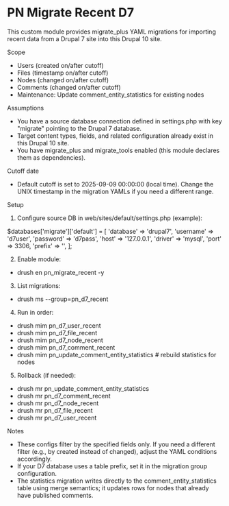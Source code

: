 PN Migrate Recent D7
====================

This custom module provides migrate_plus YAML migrations for importing recent data from a Drupal 7 site into this Drupal 10 site.

Scope
- Users (created on/after cutoff)
- Files (timestamp on/after cutoff)
- Nodes (changed on/after cutoff)
- Comments (changed on/after cutoff)
- Maintenance: Update comment_entity_statistics for existing nodes

Assumptions
- You have a source database connection defined in settings.php with key "migrate" pointing to the Drupal 7 database.
- Target content types, fields, and related configuration already exist in this Drupal 10 site.
- You have migrate_plus and migrate_tools enabled (this module declares them as dependencies).

Cutoff date
- Default cutoff is set to 2025-09-09 00:00:00 (local time). Change the UNIX timestamp in the migration YAMLs if you need a different range.

Setup
1) Configure source DB in web/sites/default/settings.php (example):

$databases['migrate']['default'] = [
  'database' => 'drupal7',
  'username' => 'd7user',
  'password' => 'd7pass',
  'host' => '127.0.0.1',
  'driver' => 'mysql',
  'port' => 3306,
  'prefix' => '',
];

2) Enable module:
- drush en pn_migrate_recent -y

3) List migrations:
- drush ms --group=pn_d7_recent

4) Run in order:
- drush mim pn_d7_user_recent
- drush mim pn_d7_file_recent
- drush mim pn_d7_node_recent
- drush mim pn_d7_comment_recent
- drush mim pn_update_comment_entity_statistics   # rebuild statistics for nodes

5) Rollback (if needed):
- drush mr pn_update_comment_entity_statistics
- drush mr pn_d7_comment_recent
- drush mr pn_d7_node_recent
- drush mr pn_d7_file_recent
- drush mr pn_d7_user_recent

Notes
- These configs filter by the specified fields only. If you need a different filter (e.g., by created instead of changed), adjust the YAML conditions accordingly.
- If your D7 database uses a table prefix, set it in the migration group configuration.
- The statistics migration writes directly to the comment_entity_statistics table using merge semantics; it updates rows for nodes that already have published comments.

